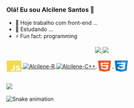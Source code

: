 ### Olá! Eu sou Alcilene Santos 👋


- 🔭 Hoje trabalho com front-end ...
- 🌱 Estudando ...
- ⚡ Fun fact: programming


<div align="center">
  <a href="https://github.com/alcilenesantos">
  <img height="180em" src="https://github-readme-stats.vercel.app/api?username=alcilenesantos&show_icons=true&theme=dracula&include_all_commits=true&count_private=true"/>
  <img height="180em" src="https://github-readme-stats.vercel.app/api/top-langs/?username=alcilenesantos&layout=compact&langs_count=7&theme=dracula"/>
</div>
<div style="display: inline_block"><br>
  <img align="center" alt="Alcilene-Js" height="30" width="40" src="https://raw.githubusercontent.com/devicons/devicon/master/icons/javascript/javascript-plain.svg">
  <img align="center" alt="Alcilene-R" height="30" width="40" src="https://cdn.jsdelivr.net/gh/devicons/devicon/icons/r/r-original.svg">
  <img align="center" alt="Alcilene-C++" height="30" width="40" src="https://cdn.jsdelivr.net/gh/devicons/devicon/icons/cplusplus/cplusplus-original.svg">
  <img align="center" alt="Alcilene-HTML" height="30" width="40" src="https://raw.githubusercontent.com/devicons/devicon/master/icons/html5/html5-original.svg">
  <img align="center" alt="Alcilene-CSS" height="30" width="40" src="https://raw.githubusercontent.com/devicons/devicon/master/icons/css3/css3-original.svg">
 
</div>
  
  ##
  
  <div> 
  <a href="https://www.linkedin.com/in/lya-santos-6b8241143/" target="_blank"><img src="https://img.shields.io/badge/-LinkedIn-%230077B5?style=for-the-badge&logo=linkedin&logoColor=white" target="_blank"></a> 
    
  ![Snake animation](https://github.com/alcilenesantos/blob/output/github-contribution-grid-snake.svg)
  </div>
